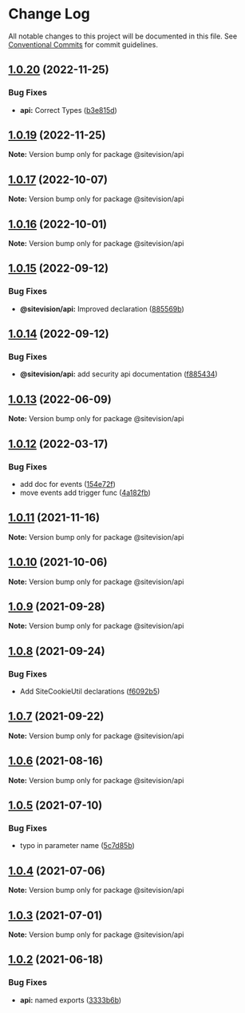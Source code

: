 # Change Log

All notable changes to this project will be documented in this file.
See [Conventional Commits](https://conventionalcommits.org) for commit guidelines.

## [1.0.20](https://github.com/sitevision/sitevision-apps/compare/@sitevision/api@1.0.19...@sitevision/api@1.0.20) (2022-11-25)

### Bug Fixes

- **api:** Correct Types ([b3e815d](https://github.com/sitevision/sitevision-apps/commit/b3e815dc9ad91b0f7828bb65b515e4b6cfcefad9))

## [1.0.19](https://github.com/sitevision/sitevision-apps/compare/@sitevision/api@1.0.18...@sitevision/api@1.0.19) (2022-11-25)

**Note:** Version bump only for package @sitevision/api

## [1.0.17](https://github.com/sitevision/sitevision-apps/compare/@sitevision/api@1.0.16...@sitevision/api@1.0.17) (2022-10-07)

**Note:** Version bump only for package @sitevision/api

## [1.0.16](https://github.com/sitevision/sitevision-apps/compare/@sitevision/api@1.0.15...@sitevision/api@1.0.16) (2022-10-01)

**Note:** Version bump only for package @sitevision/api

## [1.0.15](https://github.com/sitevision/sitevision-apps/compare/@sitevision/api@1.0.14...@sitevision/api@1.0.15) (2022-09-12)

### Bug Fixes

- **@sitevision/api:** Improved declaration ([885569b](https://github.com/sitevision/sitevision-apps/commit/885569b9824824d6877ae9d478a80e521ba59fc0))

## [1.0.14](https://github.com/sitevision/sitevision-apps/compare/@sitevision/api@1.0.13...@sitevision/api@1.0.14) (2022-09-12)

### Bug Fixes

- **@sitevision/api:** add security api documentation ([f885434](https://github.com/sitevision/sitevision-apps/commit/f885434b1c42d0387037e459958e0e3988be3071))

## [1.0.13](https://github.com/sitevision/sitevision-apps/compare/@sitevision/api@1.0.12...@sitevision/api@1.0.13) (2022-06-09)

**Note:** Version bump only for package @sitevision/api

## [1.0.12](https://github.com/sitevision/sitevision-apps/compare/@sitevision/api@1.0.11...@sitevision/api@1.0.12) (2022-03-17)

### Bug Fixes

- add doc for events ([154e72f](https://github.com/sitevision/sitevision-apps/commit/154e72f21a2cd218e1fed706d24bf508ff2a248e))
- move events add trigger func ([4a182fb](https://github.com/sitevision/sitevision-apps/commit/4a182fbf2a1bd1f79614e2f5e89ca01d1d54f3d2))

## [1.0.11](https://github.com/sitevision/sitevision-apps/compare/@sitevision/api@1.0.10...@sitevision/api@1.0.11) (2021-11-16)

**Note:** Version bump only for package @sitevision/api

## [1.0.10](https://github.com/sitevision/sitevision-apps/compare/@sitevision/api@1.0.9...@sitevision/api@1.0.10) (2021-10-06)

**Note:** Version bump only for package @sitevision/api

## [1.0.9](https://github.com/sitevision/sitevision-apps/compare/@sitevision/api@1.0.8...@sitevision/api@1.0.9) (2021-09-28)

**Note:** Version bump only for package @sitevision/api

## [1.0.8](https://github.com/sitevision/sitevision-apps/compare/@sitevision/api@1.0.7...@sitevision/api@1.0.8) (2021-09-24)

### Bug Fixes

- Add SiteCookieUtil declarations ([f6092b5](https://github.com/sitevision/sitevision-apps/commit/f6092b52bf9827a1933b913db3a86d02b5dd4850))

## [1.0.7](https://github.com/sitevision/sitevision-apps/compare/@sitevision/api@1.0.6...@sitevision/api@1.0.7) (2021-09-22)

**Note:** Version bump only for package @sitevision/api

## [1.0.6](https://github.com/sitevision/sitevision-apps/compare/@sitevision/api@1.0.5...@sitevision/api@1.0.6) (2021-08-16)

**Note:** Version bump only for package @sitevision/api

## [1.0.5](https://github.com/sitevision/sitevision-apps/compare/@sitevision/api@1.0.4...@sitevision/api@1.0.5) (2021-07-10)

### Bug Fixes

- typo in parameter name ([5c7d85b](https://github.com/sitevision/sitevision-apps/commit/5c7d85bee8fe6bf1e978f5cdacdc930bf2a188fd))

## [1.0.4](https://github.com/sitevision/sitevision-apps/compare/@sitevision/api@1.0.3...@sitevision/api@1.0.4) (2021-07-06)

**Note:** Version bump only for package @sitevision/api

## [1.0.3](https://github.com/sitevision/sitevision-apps/compare/@sitevision/api@1.0.2...@sitevision/api@1.0.3) (2021-07-01)

**Note:** Version bump only for package @sitevision/api

## [1.0.2](https://github.com/sitevision/sitevision-apps/compare/@sitevision/api@1.0.1...@sitevision/api@1.0.2) (2021-06-18)

### Bug Fixes

- **api:** named exports ([3333b6b](https://github.com/sitevision/sitevision-apps/commit/3333b6b5e9dbe17cc93f6fb89445c94280c1e418))
